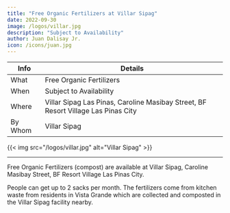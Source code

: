 ```yaml
---
title: "Free Organic Fertilizers at Villar Sipag"
date: 2022-09-30
image: /logos/villar.jpg
description: "Subject to Availability"
author: Juan Dalisay Jr.
icon: /icons/juan.jpg
---
```



Info | Details 
--- | ---
What | Free Organic Fertilizers 
When | Subject to Availability
Where | Villar Sipag Las Pinas, Caroline Masibay Street, BF Resort Village Las Pinas City
By Whom | Villar Sipag

{{< img src="/logos/villar.jpg" alt="Villar Sipag" >}}

---

Free Organic Fertilizers (compost) are available at Villar Sipag, Caroline Masibay Street, BF Resort Village Las Pinas City. 

People can get up to 2 sacks per month. The fertilizers come from kitchen waste from residents in Vista Grande which are collected and composted in the Villar Sipag facility nearby. 

